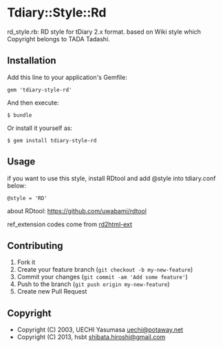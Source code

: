 # Tdiary::Style::Rd

rd_style.rb: RD style for tDiary 2.x format. based on Wiki style which Copyright belongs to TADA Tadashi.

## Installation

Add this line to your application's Gemfile:

    gem 'tdiary-style-rd'

And then execute:

    $ bundle

Or install it yourself as:

    $ gem install tdiary-style-rd

## Usage

if you want to use this style, install RDtool and add @style into tdiary.conf below:

    @style = 'RD'

about RDtool: https://github.com/uwabami/rdtool

ref_extension codes come from [rd2html-ext](http://www.rubyist.net/~rubikitch/computer/rd2html-ext/)

## Contributing

1. Fork it
2. Create your feature branch (`git checkout -b my-new-feature`)
3. Commit your changes (`git commit -am 'Add some feature'`)
4. Push to the branch (`git push origin my-new-feature`)
5. Create new Pull Request

## Copyright

 * Copyright (C) 2003, UECHI Yasumasa <uechi@potaway.net>
 * Copyright (C) 2013, hsbt <shibata.hiroshi@gmail.com>
